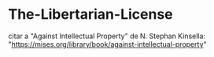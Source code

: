 # The-Libertarian-License


citar a "Against Intellectual Property" de N. Stephan Kinsella: "https://mises.org/library/book/against-intellectual-property"

